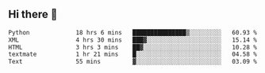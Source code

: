## Hi there 👋

<!--
**alihaqberdi/alihaqberdi** is a ✨ _special_ ✨ repository because its `README.md` (this file) appears on your GitHub profile.

Here are some ideas to get you started:

- 🔭 I’m currently working on ...
- 🌱 I’m currently learning ...
- 👯 I’m looking to collaborate on ...
- 🤔 I’m looking for help with ...
- 💬 Ask me about ...
- 📫 How to reach me: ...
- 😄 Pronouns: ...
- ⚡ Fun fact: ...
-->

<!--START_SECTION:waka-->

```txt
Python             18 hrs 6 mins   ███████████████▒░░░░░░░░░   60.93 %
XML                4 hrs 30 mins   ███▓░░░░░░░░░░░░░░░░░░░░░   15.14 %
HTML               3 hrs 3 mins    ██▓░░░░░░░░░░░░░░░░░░░░░░   10.28 %
textmate           1 hr 21 mins    █░░░░░░░░░░░░░░░░░░░░░░░░   04.58 %
Text               55 mins         ▓░░░░░░░░░░░░░░░░░░░░░░░░   03.09 %
```

<!--END_SECTION:waka-->
